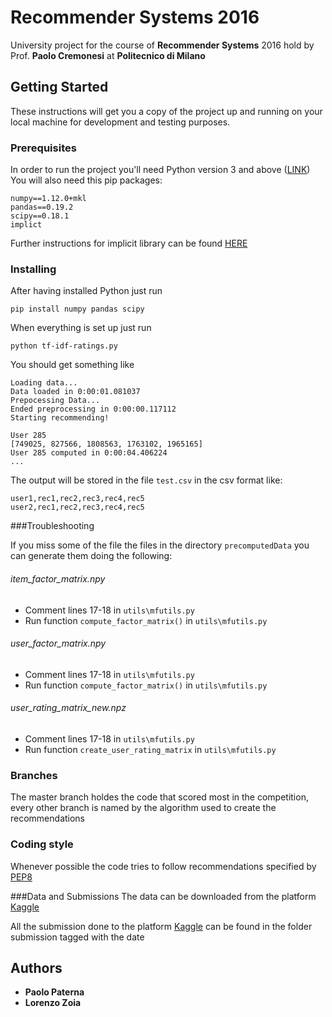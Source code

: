 # Recommender Systems 2016

University project for the course of __Recommender Systems__ 2016 hold by Prof. __Paolo Cremonesi__ at __Politecnico di Milano__

## Getting Started

These instructions will get you a copy of the project up and running on your local machine for development and testing purposes.

### Prerequisites

In order to run the project you'll need Python version 3 and above ([LINK](https://www.python.org/downloads/))
You will also need this pip packages:

```
numpy==1.12.0+mkl
pandas==0.19.2
scipy==0.18.1
implict
```

Further instructions for implicit library can be found [HERE](https://github.com/benfred/implicit)

### Installing

After having installed Python just run

```
pip install numpy pandas scipy
```

When everything is set up just run
```
python tf-idf-ratings.py
```

You should get something like

```
Loading data...
Data loaded in 0:00:01.081037
Prepocessing Data...
Ended preprocessing in 0:00:00.117112
Starting recommending!

User 285
[749025, 827566, 1808563, 1763102, 1965165]
User 285 computed in 0:00:04.406224
...
```

The output will be stored in the file `test.csv` in the csv format like:
```
user1,rec1,rec2,rec3,rec4,rec5
user2,rec1,rec2,rec3,rec4,rec5
```

###Troubleshooting

If you miss some of the file the files in the directory `precomputedData` you can generate them doing the following:

###### item_factor_matrix.npy
* Comment lines 17-18 in `utils\mfutils.py`
* Run function `compute_factor_matrix()` in `utils\mfutils.py`

###### user_factor_matrix.npy
* Comment lines 17-18 in `utils\mfutils.py`
* Run function `compute_factor_matrix()` in `utils\mfutils.py`

###### user_rating_matrix_new.npz
* Comment lines 17-18 in `utils\mfutils.py`
* Run function `create_user_rating_matrix` in `utils\mfutils.py`

### Branches
The master branch holdes the code that scored most in the competition, every other branch is named by the algorithm used to create the recommendations

### Coding style

Whenever possible the code tries to follow recommendations specified by [PEP8](https://www.python.org/dev/peps/pep-0008/)

###Data and Submissions
The data can be downloaded from the platform [Kaggle](https://inclass.kaggle.com/c/recommender-system-2016-challenge-polimi)

All the submission done to the platform [Kaggle](https://inclass.kaggle.com/c/recommender-system-2016-challenge-polimi) can be found in the folder submission tagged with the date

## Authors

* **Paolo Paterna**
* **Lorenzo Zoia**